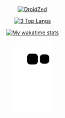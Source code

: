 <div  align="center" display="inline">

  [![DroidZed](https://github-readme-stats-r8du3nvuw-droidzed.vercel.app/api?username=droidzed&show_icons=true&theme=midnight-purple&include_all_commits=true&custom_title=DroidZed&count_private=true)](https://github.com/anuraghazra/github-readme-stats)

  [![3 Top Langs](https://github-readme-stats-r8du3nvuw-droidzed.vercel.app/api/top-langs/?username=droidzed&theme=midnight-purple&langs_count=20&layout=compact&count_private=true)](https://github.com/anuraghazra/github-readme-stats)
  
  [![My wakatime stats](https://github-readme-stats-r8du3nvuw-droidzed.vercel.app/api/wakatime?username=droidzed)](https://github.com/anuraghazra/github-readme-stats)

  ![Snake animation](https://raw.githubusercontent.com/rafaballerini/rafaballerini/output/github-contribution-grid-snake.svg)

</div>
